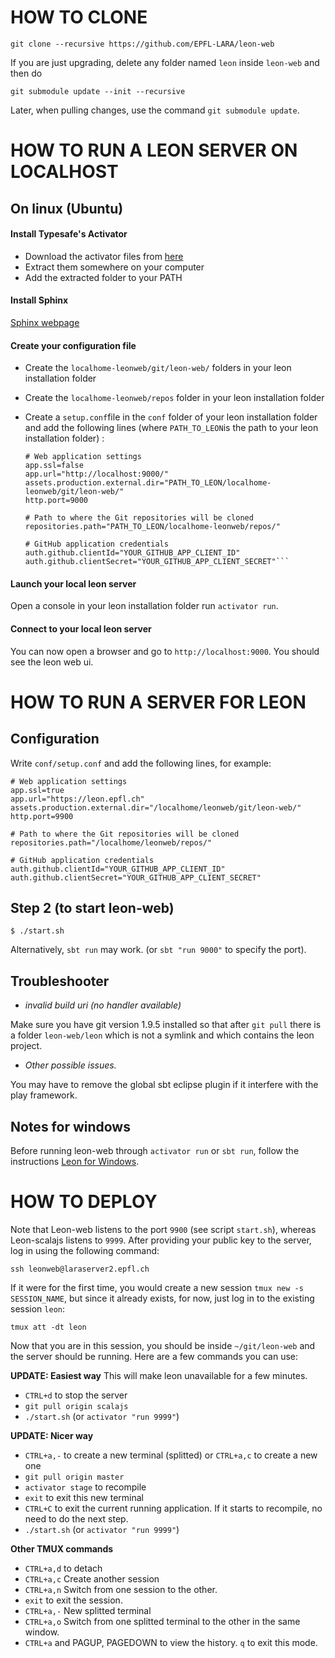 # HOW TO CLONE

    git clone --recursive https://github.com/EPFL-LARA/leon-web

If you are just upgrading, delete any folder named `leon` inside `leon-web` and then do

    git submodule update --init --recursive

Later, when pulling changes, use the command `git submodule update`.

# HOW TO RUN A LEON SERVER ON LOCALHOST

## On linux (Ubuntu)

#### Install Typesafe's Activator

* Download the activator files from [here](https://www.typesafe.com/activator/download)
* Extract them somewhere on your computer
* Add the extracted folder to your PATH

#### Install Sphinx

[Sphinx webpage](http://www.sphinx-doc.org/en/stable/)

#### Create your configuration file

* Create the `localhome-leonweb/git/leon-web/` folders in your leon installation folder
* Create the `localhome-leonweb/repos` folder in your leon installation folder
* Create a `setup.conf`file in the `conf` folder of your leon installation folder and add the following lines (where `PATH_TO_LEON`is the path to your leon installation folder) :

	```
	# Web application settings
    app.ssl=false
    app.url="http://localhost:9000/"
    assets.production.external.dir="PATH_TO_LEON/localhome-leonweb/git/leon-web/"
    http.port=9000
    
    # Path to where the Git repositories will be cloned
    repositories.path="PATH_TO_LEON/localhome-leonweb/repos/"

    # GitHub application credentials
    auth.github.clientId="YOUR_GITHUB_APP_CLIENT_ID"
    auth.github.clientSecret="YOUR_GITHUB_APP_CLIENT_SECRET"```
    
#### Launch your local leon server

Open a console in your leon installation folder run `activator run`.

#### Connect to your local leon server

You can now open a browser and go to `http://localhost:9000`. You should see the leon web ui.

# HOW TO RUN A SERVER FOR LEON

## Configuration

Write `conf/setup.conf` and add the following lines, for example:

    # Web application settings
    app.ssl=true
    app.url="https://leon.epfl.ch"
    assets.production.external.dir="/localhome/leonweb/git/leon-web/"
    http.port=9900
    
    # Path to where the Git repositories will be cloned
    repositories.path="/localhome/leonweb/repos/"

    # GitHub application credentials
    auth.github.clientId="YOUR_GITHUB_APP_CLIENT_ID"
    auth.github.clientSecret="YOUR_GITHUB_APP_CLIENT_SECRET"

## Step 2 (to start leon-web)

    $ ./start.sh

Alternatively, `sbt run` may work. (or `sbt "run 9000"` to specify the port).

## Troubleshooter

* *invalid build uri (no handler available)*

Make sure you have git version 1.9.5 installed so that after `git pull` there is a folder `leon-web/leon` which is not a symlink and which contains the leon project.

* *Other possible issues.*

You may have to remove the global sbt eclipse plugin if it interfere with the play framework.

## Notes for windows

Before running leon-web through `activator run` or `sbt run`, follow the instructions [Leon for Windows](http://lara.epfl.ch/~mmayer/leon/index.html).

# HOW TO DEPLOY

Note that Leon-web listens to the port `9900` (see script `start.sh`), whereas Leon-scalajs listens to `9999`. After providing your public key to the server, log in using the following command:

    ssh leonweb@laraserver2.epfl.ch

If it were for the first time, you would create a new session `tmux new -s SESSION_NAME`, but since it already exists, for now, just log in to the existing session `leon`:

    tmux att -dt leon

Now that you are in this session, you should be inside `~/git/leon-web` and the server should be running. Here are a few commands you can use:

**UPDATE: Easiest way**
This will make leon unavailable for a few minutes.

* `CTRL+d` to stop the server
* `git pull origin scalajs`
* `./start.sh` (or `activator "run 9999"`)

**UPDATE: Nicer way**

* `CTRL+a,-` to create a new terminal (splitted) or `CTRL+a,c` to create a new one
* `git pull origin master`
* `activator stage` to recompile
* `exit` to exit this new terminal
* `CTRL+C` to exit the current running application. If it starts to recompile, no need to do the next step.
* `./start.sh` (or `activator "run 9999"`)

**Other TMUX commands**

* `CTRL+a,d` to detach
* `CTRL+a,c` Create another session
* `CTRL+a,n` Switch from one session to the other.
* `exit` to exit the session.
* `CTRL+a,-` New splitted terminal
* `CTRL+a,o` Switch from one splitted terminal to the other in the same window.
* `CTRL+a` and PAGUP, PAGEDOWN to view the history. `q` to exit this mode.

